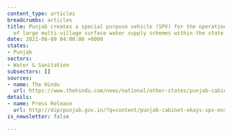 ```yaml
---
content_type: articles
breadcrumbs: articles
title: Punjab creates a special purpose vehicle (SPV) for the operation and maintenance
  of large multi-village surface water supply schemes within the state
date: 2021-06-09 04:00:00 +0000
states:
- Punjab
sectors:
- Water & Sanitation
subsectors: []
sources:
- name: The Hindu
  url: https://www.thehindu.com/news/national/other-states/punjab-cabinet-approves-creation-of-special-purpose-vehicle/article34708689.ece
details:
- name: Press Release
  url: http://diprpunjab.gov.in/?q=content/punjab-cabinet-okays-spv-ensure-potable-water-supply-long-term-sustainable-basis-rural-areas
is_newsletter: false

---
```

